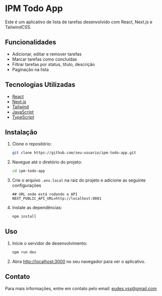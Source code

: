 # IPM Todo App

Este é um aplicativo de lista de tarefas desenvolvido com React, Next.js e TailwindCSS.

## Funcionalidades

- Adicionar, editar e remover tarefas
- Marcar tarefas como concluídas
- Filtrar tarefas por status, titulo, descrição
- Paginação na lista

## Tecnologias Utilizadas

- [React](https://reactjs.org/)
- [Next.js](https://nextjs.org/)
- [Tailwind](https://tailwindcss.com/)
- [JavaScript](https://developer.mozilla.org/en-US/docs/Web/JavaScript)
- [TypeScript](https://www.typescriptlang.org/)


## Instalação

1. Clone o repositório:
    ```bash
    git clone https://github.com/seu-usuario/ipm-todo-app.git
    ```
2. Navegue até o diretório do projeto:
    ```bash
    cd ipm-todo-app
    ```
3. Crie o arquivo `.env.local` na raiz do projeto e adicione as seguinte configurações
    ```
    ## URL onde está rodando a API
    NEXT_PUBLIC_API_URL=http://localhost:8081
    ```
4. Instale as dependências:
    ```bash
    npm install
    ```

## Uso

1. Inicie o servidor de desenvolvimento:
    ```bash
    npm run dev
    ```
2. Abra [http://localhost:3000](http://localhost:3000) no seu navegador para ver o aplicativo.


## Contato

Para mais informações, entre em contato pelo email: [eudes.vss@gmail.com](mailto:eudes.vss@gmail.com)